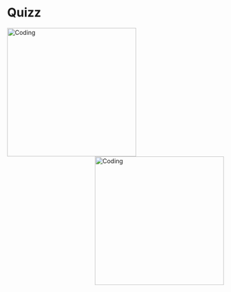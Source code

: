 # Quizz

<img align="left" alt="Coding" width="300" src="https://github.com/declick/Quizz-App/assets/36468501/247bf332-7b2c-4bf5-999a-245520ae2945"><img align="right" alt="Coding" width="300" src="https://github.com/declick/Quizz-App/assets/36468501/e80eb4c0-17e3-4fdc-acc8-15e29d7dfa39">



